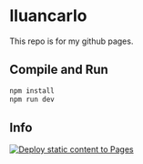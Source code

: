 # lluancarlo

This repo is for my github pages.

## Compile and Run

```sh
npm install
npm run dev
```

## Info

[![Deploy static content to Pages](https://github.com/lluancarlo/lluancarlo.github.io/actions/workflows/static.yml/badge.svg)](https://github.com/lluancarlo/lluancarlo.github.io/actions/workflows/static.yml)
